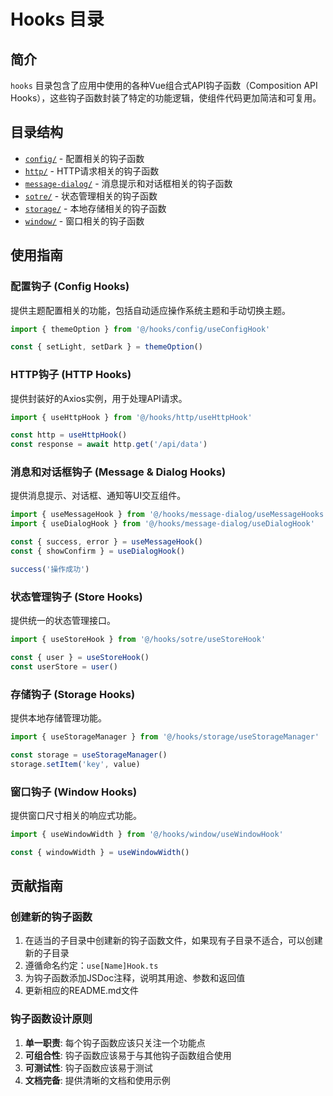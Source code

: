# Hooks 目录

## 简介

`hooks` 目录包含了应用中使用的各种Vue组合式API钩子函数（Composition API Hooks），这些钩子函数封装了特定的功能逻辑，使组件代码更加简洁和可复用。

## 目录结构

- [`config/`](./config/README.md) - 配置相关的钩子函数
- [`http/`](./http/README.md) - HTTP请求相关的钩子函数
- [`message-dialog/`](./message-dialog/README.md) - 消息提示和对话框相关的钩子函数
- [`sotre/`](./sotre/README.md) - 状态管理相关的钩子函数
- [`storage/`](./storage/README.md) - 本地存储相关的钩子函数
- [`window/`](./window/README.md) - 窗口相关的钩子函数

## 使用指南

### 配置钩子 (Config Hooks)

提供主题配置相关的功能，包括自动适应操作系统主题和手动切换主题。

```typescript
import { themeOption } from '@/hooks/config/useConfigHook'

const { setLight, setDark } = themeOption()
```

### HTTP钩子 (HTTP Hooks)

提供封装好的Axios实例，用于处理API请求。

```typescript
import { useHttpHook } from '@/hooks/http/useHttpHook'

const http = useHttpHook()
const response = await http.get('/api/data')
```

### 消息和对话框钩子 (Message & Dialog Hooks)

提供消息提示、对话框、通知等UI交互组件。

```typescript
import { useMessageHook } from '@/hooks/message-dialog/useMessageHooks'
import { useDialogHook } from '@/hooks/message-dialog/useDialogHook'

const { success, error } = useMessageHook()
const { showConfirm } = useDialogHook()

success('操作成功')
```

### 状态管理钩子 (Store Hooks)

提供统一的状态管理接口。

```typescript
import { useStoreHook } from '@/hooks/sotre/useStoreHook'

const { user } = useStoreHook()
const userStore = user()
```

### 存储钩子 (Storage Hooks)

提供本地存储管理功能。

```typescript
import { useStorageManager } from '@/hooks/storage/useStorageManager'

const storage = useStorageManager()
storage.setItem('key', value)
```

### 窗口钩子 (Window Hooks)

提供窗口尺寸相关的响应式功能。

```typescript
import { useWindowWidth } from '@/hooks/window/useWindowHook'

const { windowWidth } = useWindowWidth()
```

## 贡献指南

### 创建新的钩子函数

1. 在适当的子目录中创建新的钩子函数文件，如果现有子目录不适合，可以创建新的子目录
2. 遵循命名约定：`use[Name]Hook.ts`
3. 为钩子函数添加JSDoc注释，说明其用途、参数和返回值
4. 更新相应的README.md文件

### 钩子函数设计原则

1. **单一职责**: 每个钩子函数应该只关注一个功能点
2. **可组合性**: 钩子函数应该易于与其他钩子函数组合使用
3. **可测试性**: 钩子函数应该易于测试
4. **文档完备**: 提供清晰的文档和使用示例